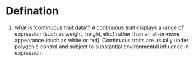 
# Defination

1. what is 'continuous trait data'?
A continuous trait displays a range of expression (such as weight, height, etc.) rather than an all-or-none appearance (such as white or red). Continuous traits are usually under polygenic control and subject to substantial environmental influence in expression.
